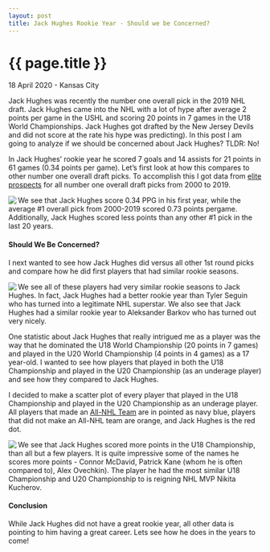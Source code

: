 ```yaml
---
layout: post
title: Jack Hughes Rookie Year - Should we be Concerned?
---
```


{{ page.title }}
================

<p class="meta">18 April 2020 - Kansas City</p>
Jack Hughes was recently the number one overall pick in the 2019 NHL draft.  Jack Hughes came into the NHL with a lot of hype after average 2 points per game in the USHL and scoring 20 points in 7 games in the U18 World Championships.  Jack Hughes got drafted by the New Jersey Devils and did not score at the rate his hype was predicting).  In this post I am going to analyze if we should be concerned about Jack Hughes? TLDR: No!

In Jack Hughes’ rookie year he scored 7 goals and 14 assists for 21 points in 61 games (0.34 points per game).  Let’s first look at how this compares to other number one overall draft picks.  To accomplish this I got data from [elite prospects](https://www.eliteprospects.com/) for all number one overall draft picks from 2000 to 2019.  

<img src="rookie_year.png" align = "left"/>

We see that Jack Hughes score 0.34 PPG in his first year, while the average #1 overall pick from 2000-2019 scored 0.73 points pergame.  Additionally, Jack Hughes scored less points than any other #1 pick in the last 20 years.  

#### Should We Be Concerned? 

I next wanted to see how Jack Hughes did versus all other 1st round picks and compare how he did first players that had similar rookie seasons. 

<img src="other_round_1.png" align = "left"/>

We see all of these players had very similar rookie seasons to Jack Hughes.  In fact, Jack Hughes had a better rookie year than Tyler Seguin who has turned into a legitimate NHL superstar.  We also see that Jack Hughes had a similar rookie year to Aleksander Barkov who has turned out very nicely.  

One statistic about Jack Hughes that really intrigued me as a player was the way that he dominated the U18 World Championship (20 points in 7 games) and played in the U20 World Championship (4 points in 4 games) as a 17 year-old.  I wanted to see how players that played in both the U18 Championship and played in the U20 Championship (as an underage player) and see how they compared to Jack Hughes. 

I decided to make a scatter plot of every player that played in the U18 Championship and played in the U20 Championship as an underage player.  All players that made an [All-NHL Team](https://www.hockey-reference.com/awards/nhl_all_star.html) are in pointed as navy blue, players that did not make an All-NHL team are orange, and Jack Hughes is the red dot. 

<img src="championship.png" align = "left"/>

We see that Jack Hughes scored more points in the U18 Championship, than all but a few players.  It is quite impressive some of the names he scores more points - Connor McDavid, Patrick Kane (whom he is often compared to), Alex Ovechkin).  The player he had the most similar U18 Championship and U20 Championship to is reigning NHL MVP Nikita Kucherov.

#### Conclusion 

While Jack Hughes did not have a great rookie year, all other data is pointing to him having a great career.  Lets see how he does in the years to come! 
